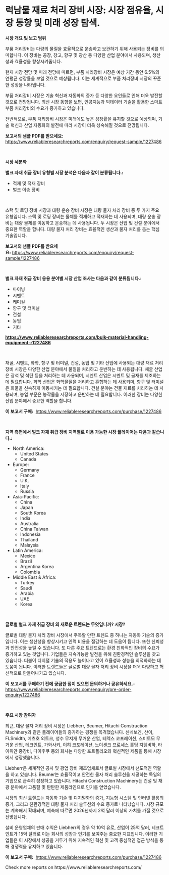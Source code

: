 <p><h1>럭남물 재료 처리 장비 시장: 시장 점유율, 시장 동향 및 미래 성장 탐색.</h1></p><p><strong>시장 개요 및 보고 범위</strong></p>
<p><p>부품 처리장비는 다량의 물질을 효율적으로 운송하고 보관하기 위해 사용되는 장비를 의미합니다. 이 장비는 공장, 창고, 항구 및 광산 등 다양한 산업 분야에서 사용되며, 생산성과 효율성을 향상시켜줍니다.</p><p>현재 시장 전망 및 미래 전망에 따르면, 부품 처리장비 시장은 예상 기간 동안 6.5%의 연평균 성장률을 보일 것으로 예상됩니다. 이는 세계적으로 부품 처리장비 시장의 꾸준한 성장을 나타냅니다.</p><p>부품 처리장비 시장은 기술 혁신과 자동화의 증가 등 다양한 요인들로 인해 더욱 발전할 것으로 전망됩니다. 최신 시장 동향을 보면, 인공지능과 빅데이터 기술을 활용한 스마트 부품 처리장비의 수요가 증가하고 있습니다.</p><p>전반적으로, 부품 처리장비 시장은 미래에도 높은 성장률을 유지할 것으로 예상되며, 기술 혁신과 산업 자동화의 발전에 따라 시장이 더욱 성숙해질 것으로 전망됩니다.</p></p>
<p><strong>보고서의 샘플 PDF를 받으세요:</strong> <a href="https://www.reliableresearchreports.com/enquiry/request-sample/1227486">https://www.reliableresearchreports.com/enquiry/request-sample/1227486</a></p>
<p>&nbsp;</p>
<p><strong>시장 세분화</strong></p>
<p><strong>벌크 자재 취급 장비 유형별 시장 분석은 다음과 같이 분류됩니다.:</strong></p>
<p><ul><li>적재 및 적재 장비</li><li>벌크 이송 장비</li></ul></p>
<p>&nbsp;</p>
<p><p>스택 및 로딩 장비 시장과 대량 운송 장비 시장은 대량 물자 처리 장비 중 두 가지 주요 유형입니다. 스택 및 로딩 장비는 물체를 적재하고 적재하는 데 사용되며, 대량 운송 장비는 대량 물체를 이동하고 운송하는 데 사용됩니다. 두 시장은 산업 및 건설 분야에서 중요한 역할을 합니다. 대량 물자 처리 장비는 효율적인 생산과 물자 처리를 돕는 핵심 기술입니다.</p></p>
<p><strong>보고서의 샘플 PDF를 받으세요:</strong>&nbsp;<a href="https://www.reliableresearchreports.com/enquiry/request-sample/1227486">https://www.reliableresearchreports.com/enquiry/request-sample/1227486</a></p>
<p>&nbsp;</p>
<p><strong> 벌크 자재 취급 장비 응용 분야별 시장 산업 조사는 다음과 같이 분류됩니다.:</strong></p>
<p><ul><li>마이닝</li><li>시멘트</li><li>케미컬</li><li>항구 및 터미널</li><li>건설</li><li>농업</li><li>기타</li></ul></p>
<p><strong><a href="https://www.reliableresearchreports.com/bulk-material-handling-equipment-r1227486">https://www.reliableresearchreports.com/bulk-material-handling-equipment-r1227486</a></strong></p>
<p>&nbsp;</p>
<p><p>채굴, 시멘트, 화학, 항구 및 터미널, 건설, 농업 및 기타 산업에 사용되는 대량 재료 처리 장비 시장은 다양한 산업 분야에서 물질을 처리하고 운반하는 데 사용됩니다. 채굴 산업은 광석 및 석탄 등을 처리하는 데 사용되며, 시멘트 산업은 시멘트 및 골재를 제조하는 데 필요합니다. 화학 산업은 화학물질을 처리하고 혼합하는 데 사용되며, 항구 및 터미널은 화물을 신속하게 이동시키는 데 필요합니다. 건설 분야는 건물 재료를 처리하는 데 사용되며, 농업 부문은 농작물을 저장하고 운반하는 데 필요합니다. 이러한 장비는 다양한 산업 분야에서 중요한 역할을 합니다.</p></p>
<p><strong>이 보고서 구매:</strong>&nbsp; <a href="https://www.reliableresearchreports.com/purchase/1227486">https://www.reliableresearchreports.com/purchase/1227486</a></p>
<p>&nbsp;</p>
<p><strong>지역 측면에서 벌크 자재 취급 장비 지역별로 이용 가능한 시장 플레이어는 다음과 같습니다.:</strong></p>
<p><ul>
    <li>
        North America:
        <ul>
            <li>United States</li>
            <li>Canada</li>
        </ul>
    </li>
    <li>
        Europe:
        <ul>
            <li>Germany</li>
            <li>France</li>
            <li>U.K.</li>
            <li>Italy</li>
            <li>Russia</li>
        </ul>
    </li>
    <li>
        Asia-Pacific:
        <ul>
            <li>China</li>
            <li>Japan</li>
            <li>South Korea</li>
            <li>India</li>
            <li>Australia</li>
            <li>China Taiwan</li>
            <li>Indonesia</li>
            <li>Thailand</li>
            <li>Malaysia</li>
        </ul>
    </li>
    <li>
        Latin America:
        <ul>
            <li>Mexico</li>
            <li>Brazil</li>
            <li>Argentina Korea</li>
            <li>Colombia</li>
        </ul>
    </li>
    <li>
        Middle East & Africa:
        <ul>
            <li>Turkey</li>
            <li>Saudi</li>
            <li>Arabia</li>
            <li>UAE</li>
            <li>Korea</li>
        </ul>
    </li>
    </ul></p>
<p>&nbsp;</p>
<p><strong>글로벌 벌크 자재 취급 장비 의 새로운 트렌드는 무엇입니까? 시장?</strong></p>
<p><p>글로벌 대량 물자 처리 장비 시장에서 주목할 만한 트렌드 중 하나는 자동화 기술의 증가입니다. 이는 생산성을 향상시키고 인력 비용을 절감하는 데 도움이 됩니다. 또한 신뢰성과 안전성을 높일 수 있습니다. 또 다른 주요 트렌드로는 환경 친화적인 장비의 수요가 증가하고 있는 것입니다. 기업들은 지속가능한 발전을 위해 친환경적인 솔루션을 찾고 있습니다. 더불어 디지털 기술의 적용도 늘어나고 있어 효율성과 성능을 최적화하는 데 도움이 됩니다. 이러한 트렌드들은 글로벌 대량 물자 처리 장비 시장을 더욱 다양하고 혁신적으로 만들어나가고 있습니다.</p></p>
<p><strong>이 보고서를 구매하기 전에 궁금한 점이 있으면 문의하거나 공유하세요.</strong>- <a href="https://www.reliableresearchreports.com/enquiry/pre-order-enquiry/1227486">https://www.reliableresearchreports.com/enquiry/pre-order-enquiry/1227486</a></p>
<p>&nbsp;</p>
<p><strong>주요 시장 참여자</strong></p>
<p><p>최근, 대량 물자 처리 장비 시장은 Liebherr, Beumer, Hitachi Construction Machinery와 같은 플레이어들의 증가하는 경쟁을 목격했습니다. 센네보겐, 산이, FLSmidth, 메츠호 외토크, 성수 무지개 무거운 산업, 테렉스 코포레이션, 스미토모 무거운 산업, 테크인트, 가와사키, 이히 코포레이션, 노이센크 프로세스 홀딩 지엠비하, 타이위안 중장비, 다이후쿠 등의 회사는 다양한 포트폴리오와 혁신적인 제품을 통해 시장에서 성장했습니다.</p><p>Liebherr은 세계적인 공사 및 광업 장비 제조업체로서 글로벌 시장에서 선도적인 역할을 하고 있습니다. Beumer는 효율적이고 안전한 물자 처리 솔루션을 제공하는 독일의 기업으로 급속히 성장하고 있습니다. Hitachi Construction Machinery는 건설 및 채광 분야에서 고품질 및 탄탄한 제품라인으로 인기를 얻었습니다.</p><p>시장의 최신 트렌드는 자동화 기술 및 디지털화의 증가, 지능형 시스템 및 인터넷 활용의 증가, 그리고 친환경적인 대량 물자 처리 솔루션의 수요 증가로 나타났습니다. 시장 규모는 계속해서 확대되며, 예측에 따르면 2026년까지 2억 달러 이상의 가치를 가질 것으로 전망됩니다.</p><p>설비 운영업체의 판매 수익은 Liebherr의 경우 약 10억 유로, 산업이 25억 달러, 테크트인트가 15억 달러로 이는 회사의 성장과 인기를 보여주는 중요한 지표입니다. 이러한 기업들은 이 시장에서 성공을 거두기 위해 지속적인 혁신 및 고객 중심적인 접근 방식을 통해 경쟁력을 유지하고 있습니다.</p></p>
<p><strong>이 보고서 구매:</strong>&nbsp;&nbsp;<a href="https://www.reliableresearchreports.com/purchase/1227486">https://www.reliableresearchreports.com/purchase/1227486</a></p>
<p>Check more reports on https://www.reliableresearchreports.com/</p>